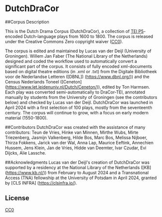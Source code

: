 # DutchDraCor
##Corpus Description

This is the Dutch Drama Corpus (DutchDraCor), a collection of [TEI P5](https://tei-c.org/guidelines/p5/)-encoded Dutch-language plays from 1600 to 1800. The corpus is released under the Creative Commons Zero copyright waiver ([CC0](https://creativecommons.org/share-your-work/public-domain/cc0/)).

The corpus is edited and maintained by Lucas van der Deijl (University of Groningen). Willem Jan Faber (The National Library of the Netherlands) 
designed and coded the workflow used to automatically convert a significant part of the corpus. It consists of fully encoded xml-documents based on digital theatre editions (in .xml or .txt) from the Digitale Bibliotheek voor de Nederlandse Letteren 
([DBNL]) (https://www.dbnl.org/)) and the Census Nederlands Toneel ([Ceneton] (https://www.let.leidenuniv.nl/Dutch/Ceneton/)), edited by Ton Harmsen.
Each play was converted semi-automatically to DraCor-TEI, annotated manually by students from the University of Groningen (see the contributors below) and checked by Lucas van der Deijl. 
DutchDraCor was launched in April 2024 with a first selection of 100 plays, mostly from the seventeenth century. The corpus will continue to grow, with a focus on early modern material (1550-1800).

##Contributors
DutchDraCor was created with the assistance of many contributors: Teun de Vries, Hinke van Minnen, Mirthe Wubs, Mirte Triezenberg, Jasmijn Valkenberg, 
Hilde Bos, Marc Bos, Melissa Nijboer, Thirza Fokkens, Jarick van der Wal, Anna Lap, Maurice Eeftink, Annechien Hussem, Jens Klein, Jan de Vries, Hidde van Deemter, 
Ivar Czudar, Evi Dijcks, Alie Lassche.


##Acknowledgments 
Lucas van der Deijl's creation of DutchDraCor was supported by a residency at the National Library of the Netherlands ([KB] (https://www.kb.nl/)) from February to August 2024 and a Transnational Access (TNA) fellowship
at the University of Potsdam in April 2024, granted by [CLS INFRA] (https://clsinfra.io/). 

## License

[CC0](https://creativecommons.org/share-your-work/public-domain/cc0/)
